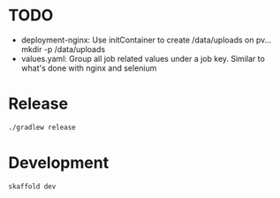 # TODO
* deployment-nginx: Use initContainer to create /data/uploads on pv... mkdir -p /data/uploads
* values.yaml: Group all job related values under a job key. Similar to what's done with nginx and selenium

# Release
```bash
./gradlew release
```

# Development
```bash
skaffold dev
```
